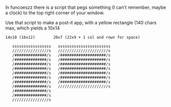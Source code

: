 In funcoeszz there is a script that pegs something (I can't remember, maybe a
clock) to the top right corner of your window.

Use that script to make a post-it app, with a yellow rectangle (140 chars max,
which yields a 10x14

    14x10 (16x12)        20x7 (22x9 + 1 col and rown for space)

       sssssssssssssssss   sssssssssssssssssssssss
       ////////////////s   //////////////////////s
       /##############/s   /####################/s
       /##############/s   /####################/s
       /##############/s   /####################/s
       /##############/s   /####################/s
       /##############/s   /####################/s
       /##############/s   /####################/s
       /##############/s   /####################/s
       /##############/s   //////////////////////s
       /##############/s
       /##############/s
       ////////////////s
